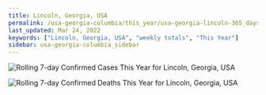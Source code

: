 ```yaml
---
title: Lincoln, Georgia, USA
permalink: /usa-georgia-columbia/this_year/usa-georgia-lincoln-365_days.html
last_updated: Mar 24, 2022
keywords: ["Lincoln, Georgia, USA", "weekly totals", "This Year"]
sidebar: usa-georgia-columbia_sidebar
---
```


![Rolling 7-day Confirmed Cases This Year for Lincoln, Georgia, USA](/covid_tracker/images/graphs/usa-georgia-lincoln-rolling_7_days_confirmed-365_days_graph.png)

![Rolling 7-day Confirmed Deaths This Year for Lincoln, Georgia, USA](/covid_tracker/images/graphs/usa-georgia-lincoln-rolling_7_days_deaths-365_days_graph.png)
